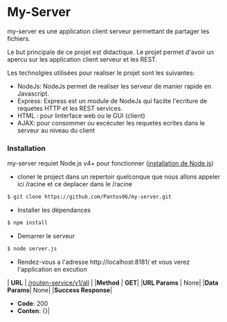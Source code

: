 # My-Server

my-server es une application client serveur permettant de partager les fichiers.

Le but principale de ce projet est didactique. Le projet permet d'avoir un apercu sur
les application client serveur et les REST.

Les technolgies utilisées pour realiser le projet sont les suivantes:
- NodeJs: NodeJs permet de realiser les serveur de manier rapide en Javascript. 
- Express: Express est un module de NodeJs qui facilte l'ecriture de requetes HTTP et les REST services.
- HTML : pour linterface web ou le GUI (client)
- AJAX: pour consommer ou excécuter les requetes ecrites dans le serveur au niveau du client 

### Installation

my-server requiet Node.js v4+ pour fonctionner 
([installation de Node.js](https://nodejs.org/en/download/))

- cloner le project dans un repertoir quelconque que nous allons appeler ici /racine et ce deplacer dans le /racine
```sh
$ git clone https://github.com/Pantos06/my-server.git
```
- Installer les dépendances
```sh
$ npm install
```
- Demarrer le serveur
```sh
$ node server.js
```
- Rendez-vous a l'adresse http://localhost:8181/ et vous verez l'application en excution


| __URL__       | [/routen-service/v1/all](http://localhost:8030/routen-service/all) |
|__Method__     | __GET__|
|__URL Params__ | None|
|__Data Params__| None|
|__Success Response__| 
 - __Code__: 200 
 - __Conten__: {}|
